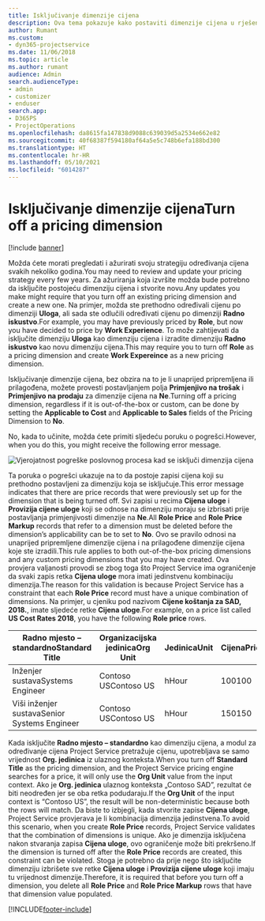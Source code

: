 ```yaml
---
title: Isključivanje dimenzije cijena
description: Ova tema pokazuje kako postaviti dimenzije cijena u rješenju Project Service.
author: Rumant
ms.custom:
- dyn365-projectservice
ms.date: 11/06/2018
ms.topic: article
ms.author: rumant
audience: Admin
search.audienceType:
- admin
- customizer
- enduser
search.app:
- D365PS
- ProjectOperations
ms.openlocfilehash: da8615fa147838d9088c639039d5a2534e662e82
ms.sourcegitcommit: 40f68387f594180af64a5e5c748b6efa188bd300
ms.translationtype: HT
ms.contentlocale: hr-HR
ms.lasthandoff: 05/10/2021
ms.locfileid: "6014287"
---
```

# <a name="turn-off-a-pricing-dimension"></a><span data-ttu-id="0fb37-103">Isključivanje dimenzije cijena</span><span class="sxs-lookup"><span data-stu-id="0fb37-103">Turn off a pricing dimension</span></span>

[!include [banner](../includes/psa-now-project-operations.md)]

<span data-ttu-id="0fb37-104">Možda ćete morati pregledati i ažurirati svoju strategiju određivanja cijena svakih nekoliko godina.</span><span class="sxs-lookup"><span data-stu-id="0fb37-104">You may need to review and update your pricing strategy every few years.</span></span> <span data-ttu-id="0fb37-105">Za ažuriranja koja izvršite možda bude potrebno da isključite postojeću dimenziju cijena i stvorite novu.</span><span class="sxs-lookup"><span data-stu-id="0fb37-105">Any updates you make might require that you turn off an existing pricing dimension and create a new one.</span></span> <span data-ttu-id="0fb37-106">Na primjer, možda ste prethodno određivali cijenu po dimenziji **Uloga**, ali sada ste odlučili određivati cijenu po dimenziji **Radno iskustvo**.</span><span class="sxs-lookup"><span data-stu-id="0fb37-106">For example, you may have previously priced by **Role**, but now you have decided to price by **Work Experience**.</span></span> <span data-ttu-id="0fb37-107">To može zahtijevati da isključite dimenziju **Uloga** kao dimenziju cijena i izradite dimenziju **Radno iskustvo** kao novu dimenziju cijena.</span><span class="sxs-lookup"><span data-stu-id="0fb37-107">This may require you to turn off **Role** as a pricing dimension and create **Work Expereince** as a new pricing dimension.</span></span> 

<span data-ttu-id="0fb37-108">Isključivanje dimenzije cijena, bez obzira na to je li unaprijed pripremljena ili prilagođena, možete provesti postavljanjem polja **Primjenjivo na trošak** i **Primjenjivo na prodaju** za dimenzije cijena na **Ne**.</span><span class="sxs-lookup"><span data-stu-id="0fb37-108">Turning off a pricing dimension, regardless if it is out-of-the-box or custom, can be done by setting the **Applicable to Cost** and **Applicable to Sales** fields of the Pricing Dimension to **No**.</span></span>

<span data-ttu-id="0fb37-109">No, kada to učinite, možda ćete primiti sljedeću poruku o pogrešci.</span><span class="sxs-lookup"><span data-stu-id="0fb37-109">However, when you do this, you might receive the following error message.</span></span>

![Vjerojatnost pogreške poslovnog procesa kad se isključi dimenzija cijena](media/Business-Process-Error.png)


<span data-ttu-id="0fb37-111">Ta poruka o pogrešci ukazuje na to da postoje zapisi cijena koji su prethodno postavljeni za dimenziju koja se isključuje.</span><span class="sxs-lookup"><span data-stu-id="0fb37-111">This error message indicates that there are price records that were previously set up for the dimension that is being turned off.</span></span> <span data-ttu-id="0fb37-112">Svi zapisi u recima **Cijena uloge** i **Provizija cijene uloge** koji se odnose na dimenziju moraju se izbrisati prije postavljanja primjenjivosti dimenzije na **Ne**.</span><span class="sxs-lookup"><span data-stu-id="0fb37-112">All **Role Price** and **Role Price Markup** records that refer to a dimension must be deleted before the dimension’s applicability can be to set to **No**.</span></span> <span data-ttu-id="0fb37-113">Ovo se pravilo odnosi na unaprijed pripremljene dimenzije cijena i na prilagođene dimenzije cijena koje ste izradili.</span><span class="sxs-lookup"><span data-stu-id="0fb37-113">This rule applies to both out-of-the-box pricing dimensions and any custom pricing dimensions that you may have created.</span></span> <span data-ttu-id="0fb37-114">Ova provjera valjanosti provodi se zbog toga što Project Service ima ograničenje da svaki zapis retka **Cijena uloge** mora imati jedinstvenu kombinaciju dimenzija.</span><span class="sxs-lookup"><span data-stu-id="0fb37-114">The reason for this validation is because Project Service has a constraint that each **Role Price** record must have a unique combination of dimensions.</span></span> <span data-ttu-id="0fb37-115">Na primjer, u cjeniku pod nazivom **Cijene koštanja za SAD, 2018.**, imate sljedeće retke **Cijena uloge**.</span><span class="sxs-lookup"><span data-stu-id="0fb37-115">For example, on a price list called **US Cost Rates 2018**, you have the following **Role price** rows.</span></span> 

| <span data-ttu-id="0fb37-116">Radno mjesto – standardno</span><span class="sxs-lookup"><span data-stu-id="0fb37-116">Standard Title</span></span>         | <span data-ttu-id="0fb37-117">Organizacijska jedinica</span><span class="sxs-lookup"><span data-stu-id="0fb37-117">Org Unit</span></span>    |<span data-ttu-id="0fb37-118">Jedinica</span><span class="sxs-lookup"><span data-stu-id="0fb37-118">Unit</span></span>   |<span data-ttu-id="0fb37-119">Cijena</span><span class="sxs-lookup"><span data-stu-id="0fb37-119">Price</span></span>  |<span data-ttu-id="0fb37-120">Valuta</span><span class="sxs-lookup"><span data-stu-id="0fb37-120">Currency</span></span>  |
| -----------------------|-------------|-------|-------|----------|
| <span data-ttu-id="0fb37-121">Inženjer sustava</span><span class="sxs-lookup"><span data-stu-id="0fb37-121">Systems Engineer</span></span>|<span data-ttu-id="0fb37-122">Contoso US</span><span class="sxs-lookup"><span data-stu-id="0fb37-122">Contoso US</span></span>|<span data-ttu-id="0fb37-123">h</span><span class="sxs-lookup"><span data-stu-id="0fb37-123">Hour</span></span>| <span data-ttu-id="0fb37-124">100</span><span class="sxs-lookup"><span data-stu-id="0fb37-124">100</span></span>|<span data-ttu-id="0fb37-125">USD</span><span class="sxs-lookup"><span data-stu-id="0fb37-125">USD</span></span>|
| <span data-ttu-id="0fb37-126">Viši inženjer sustava</span><span class="sxs-lookup"><span data-stu-id="0fb37-126">Senior Systems Engineer</span></span>|<span data-ttu-id="0fb37-127">Contoso US</span><span class="sxs-lookup"><span data-stu-id="0fb37-127">Contoso US</span></span>|<span data-ttu-id="0fb37-128">h</span><span class="sxs-lookup"><span data-stu-id="0fb37-128">Hour</span></span>| <span data-ttu-id="0fb37-129">150</span><span class="sxs-lookup"><span data-stu-id="0fb37-129">150</span></span>| <span data-ttu-id="0fb37-130">USD</span><span class="sxs-lookup"><span data-stu-id="0fb37-130">USD</span></span>|


<span data-ttu-id="0fb37-131">Kada isključite **Radno mjesto – standardno** kao dimenziju cijena, a modul za određivanje cijena Project Service pretražuje cijenu, upotrebljava se samo vrijednost **Org. jedinica** iz ulaznog konteksta.</span><span class="sxs-lookup"><span data-stu-id="0fb37-131">When you turn off **Standard Title** as the pricing dimension, and the Project Service pricing engine searches for a price, it will only use the **Org Unit** value from the input context.</span></span> <span data-ttu-id="0fb37-132">Ako je **Org. jedinica** ulaznog konteksta „Contoso SAD”, rezultat će biti neodređen jer se oba retka podudaraju.</span><span class="sxs-lookup"><span data-stu-id="0fb37-132">If the **Org Unit** of the input context is “Contoso US”, the result will be non-deterministic because both the rows will match.</span></span> <span data-ttu-id="0fb37-133">Da biste to izbjegli, kada stvorite zapise **Cijena uloge**, Project Service provjerava je li kombinacija dimenzija jedinstvena.</span><span class="sxs-lookup"><span data-stu-id="0fb37-133">To avoid this scenario, when you create **Role Price** records, Project Service validates that the combination of dimensions is unique.</span></span> <span data-ttu-id="0fb37-134">Ako je dimenzija isključena nakon stvaranja zapisa **Cijena uloge**, ovo ograničenje može biti prekršeno.</span><span class="sxs-lookup"><span data-stu-id="0fb37-134">If the dimension is turned off after the **Role Price** records are created, this constraint can be violated.</span></span> <span data-ttu-id="0fb37-135">Stoga je potrebno da prije nego što isključite dimenziju izbrišete sve retke **Cijena uloge** i **Provizija cijene uloge** koji imaju tu vrijednost dimenzije.</span><span class="sxs-lookup"><span data-stu-id="0fb37-135">Therefore, it is required that before you turn off a dimension, you delete all **Role Price** and **Role Price Markup** rows that have that dimension value populated.</span></span>



[!INCLUDE[footer-include](../includes/footer-banner.md)]